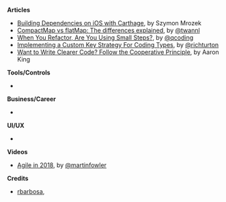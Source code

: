 **Articles**

* [Building Dependencies on iOS with Carthage](https://appunite.com/blog/dependencies-ios-carthage), by Szymon Mrozek
* [CompactMap vs flatMap: The differences explained](https://www.avanderlee.com/swift/compactmap-flatmap-differences-explained/), by [@twannl](https://twitter.com/twannl)
* [When You Refactor, Are You Using Small Steps?](https://qualitycoding.org/refactor-small-steps/), by [@qcoding](https://twitter.com/qcoding)
* [Implementing a Custom Key Strategy For Coding Types](https://martiancraft.com/blog/2018/08/Implementing-custom-key-strategy-for-coding-types/), by [@richturton](https://twitter.com/richturton)
* [Want to Write Clearer Code? Follow the Cooperative Principle](https://spin.atomicobject.com/2018/08/25/cooperative-principle-software/), by Aaron King


**Tools/Controls**

* 

**Business/Career**

* 

**UI/UX**

* 

**Videos**

* [Agile in 2018](https://www.infoq.com/presentations/agile-2018), by [@martinfowler](https://twitter.com/martinfowler)

**Credits**

* [rbarbosa](https://github.com/rbarbosa),
